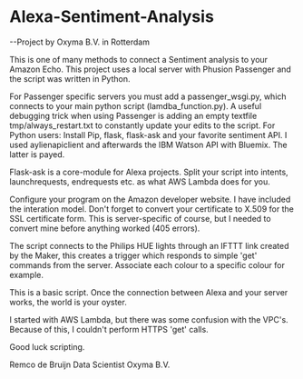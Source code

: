 # Alexa-Sentiment-Analysis
--Project by Oxyma B.V. in Rotterdam

This is one of many methods to connect a Sentiment analysis to your Amazon Echo. This project uses a local server with Phusion Passenger and the script was written in Python. 

For Passenger specific servers you must add a passenger_wsgi.py, which connects to your main python script (lamdba_function.py).
A useful debugging trick when using Passenger is adding an empty textfile tmp/always_restart.txt to constantly update your edits to the script.
For Python users: Install Pip, flask, flask-ask and your favorite sentiment API. I used aylienapiclient and afterwards the IBM Watson API with Bluemix. The latter is payed. 

Flask-ask is a core-module for Alexa projects. Split your script into intents, launchrequests, endrequests etc. as what AWS Lambda does for you. 

Configure your program on the Amazon developer website. I have included the interation model. Don't forget to convert your certificate to X.509 for the SSL certificate form. This is server-specific of course, but I needed to convert mine before anything worked (405 errors). 

The script connects to the Philips HUE lights through an IFTTT link created by the Maker, this creates a trigger which responds to simple 'get' commands from the server. Associate each colour to a specific colour for example. 

This is a basic script. Once the connection between Alexa and your server works, the world is your oyster. 

I started with AWS Lambda, but there was some confusion with the VPC's. Because of this, I couldn't perform HTTPS 'get' calls. 

Good luck scripting.

Remco de Bruijn
Data Scientist Oxyma B.V.

